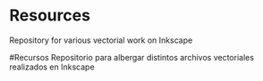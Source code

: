 # Resources
Repository for various vectorial work on Inkscape

#Recursos
Repositorio para albergar distintos archivos vectoriales realizados en Inkscape

